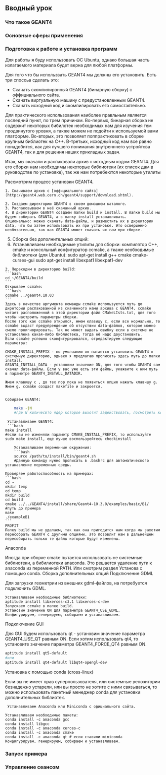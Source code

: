 ## Вводный урок

### Что такое GEANT4
### Основные сферы применения
### Подготовка к работе и установка программ
Для работы я буду использовать ОС Ubuntu, однако большая часть излагаемого материала будет верна для любой платформы. 

Для того что бы использвать GEANT4 мы должны его установить. Есть три спосоьа сделать это:

* Скачать скомпилиронный GEANT4 (бинарную сборку) с  оффициального сайта.
* Скачать виртуальную машину с предустановленным GEANT4.
* Скачать исходный код и скомпилировать его самостаятельно.

Для практического использования наиболее правльным является последний пункт, по трем причинам. Во-первых, бинарная сборка не содержит некоторых бибилотек необходимых нам для изучения тем продвинутого уровня, а также можем не подойти к используемой вами платформе. Во-вторых, это позволяет поппрактиковать в сборке крупным библиотек на C++. В-третьих, исходный код нам все равно понадобится, как для лучшего понимания внутренннего устройтсва GEANT4, так и для решения наших прикладных задач.

Итак, мы скачали и распаковали архив с исходным кодом GEANT4. Для его сборки нам необходимы некоторые библиотеки (их список дам в руководстве по установке), так же нам потребеются некоторые утилиты

Рассмотрим процесс установки GEANT4.

    1. Скачиваем архив с [оффициального сайта](http://geant4.web.cern.ch/geant4/support/download.shtml).

    2. Создаем директорию GEANT4 в своем домашнем каталоге.
    3. Распаковываем в неё скачанный архив.
    4. В директории GEANT4 создаем папки build и install. В папке build мы будем собирать GEANT4, а в папку install устанавливать.
    Опционально: можно скачать data-файлы, и разместить их в директории data, что бы затем использовать их при установке. Это освершенно необязательно, так как GEANT4 может скачать их сам при сборке.
    
  5. Сборка без дополнительных опций: 
   1. Устанавливаем необходимые утилиты для сборки: компилятор С++, cmake и консольный конфигуратор ccmake, а ткаже необходимые библиотеки (для Ubuntu):
    sudo apt-get install g++ cmake cmake-curses-gui
    sudo apt-get install libexpat1 libexpat1-dev
    
    2. Переходим в директорию build:
    ```bash
    cd ~/GEANT4/build
    ```
    Открываем ccmake:
    ```bash
    ccmake ../geant4.10.03
    ```
    Здесь в качестве аргумента команды ccmake используется путь до диретории распакованной из скаченного нами архива с GEANT4. ccmake читает расположенной в этой директории файл CMakeLIsts.txt, для того чтобы настроить параметры сборки.
    После того как ccmake открылся, жмем клавишу c, если все нормально, то ccmake выдаст предупреждение об отсуствии data-файлов, которое можно смело проигнорировать. Так же может выдать ошибку если в системе не установлена какая-либо библиотека, тогда её надо доустановить.
    Если ccmake успешно сконфигурировался, отредактируем следующие параметры:

    CMAKE_INSTALL_PREFIX - по умолчанию он пытается утсановить GEANT4 в системную директорию, однако я предлагаю прописать здесь путь до папки install.
    GEANT4_INSTALL_DATA - установим значение ON, для того чтобы GEANT4 сам скачал data-файлы. Если у вас уже есть эти файлы, укажаите к ним путь в параметре GEANT4_INSTALL_DATADIR.

    Жмем клавишу c , до тех пор пока не появиться опция нажать клавишу g. Жмем g. ccmake создаст makefile и закроется.


    Собираем GEANT4:
```bash
    make -jN
    #где N количесвто ядер которое выхотит задействовать, посмотреть количесвто ядер можно в htop (apt-get install htop)
```
     Устанавливаем GEANT4:
     ```bash
    make install
    #если вы не изменяли параметр CMAKE_INSTALL_PREFIX, то используйте sudo make install, еще лучше воспользуейтесь checkinstall
```
    Устанавливаем переменные окружения:
    ```bash
    source /path/to/install/bin/geant4.sh
    #Данную команду нужно прописать в .bashrc для автоматического устанавление переменных среды.
```
    Проверяем работоспособность на примерах:
    ```bash
    cd ~
    mkdir temp
    cd temp
    mkdir build
    cd build
    cmake ../../GEANT4/install/share/Geant4-10.3.0/examples/basic/B1/ #путь до примера
    make
    ./exampleB1
    ```
    PROFIT
    Папку build мы не удалаем, так как она пригодится нам когда мы захотим пересобрать GEANT4 с другими опциями. Это позовлит нам в дальнейшем пересобирать только те файлы которые будут изменены.

Anaconda

Иногда при сборке cmake пытается использовать не системные библиотеки, а бибилиотеки anaconda. Это решается удаление пути к anaconda из переменной PATH. Или смотрим раздел Установа с помощью conda.
Сборка дополнительных опций
Подключение GDML

Для загрузки геометрии из внешних gdml-файлов, на потребуется подключить GDML.

    Устанавливаем необходимые библиотеки:
    aptitude install libxerces-c3.1 libxerces-c-dev
    Запускаем ccmake в папке build.
    Установим значение ON для параметра GEANT4_USE_GDML.
    Конфигурируем, генерируем, собираем и устанавливаем.

Подключение GUI

Для GUI будем использовать qt - установим значение параметра GEANT4_USE_QT равным ON. Если хотим использовать qt4, то установите значение параметра  GEANT4_FORCE_QT4 равным  ON.
```bash
aptitude install qt5-default
#или
aptitude install qt4-default libqt4-opengl-dev
```
Установка с помощью conda (cross-linux)

Если вы не имеет прав суперпользователя, или системные репозитории безнадежно устарели, или вы просто не хотите с ними связываться, то можно использовать пакетный менеджер conda для установки дополнительных библиотек.

     Устанавливаем Anaconda или Miniconda c официального сайта.

    Устанавливаем необходимые пакеты:
    conda install -c anaconda gcc
    conda install libgcc
    conda install -c anaconda xerces-c
    conda install -c anaconda cmake
    conda install -c anaconda qt # если ставили miniconda
    Конфигурируем, генерируем, собираем и устанавливаем.





### Запуск примера
### Управление сеансом